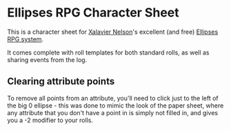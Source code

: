 # Ellipses RPG Character Sheet

This is a character sheet for [Xalavier Nelson](https://twitter.com/WritNelson)'s excellent (and free) [Ellipses RPG system](https://xalaviermakeswords.itch.io/ellipses-rpg-tabletop-role-playing-system).

It comes complete with roll templates for both standard rolls, as well as sharing events from the log.

## Clearing attribute points

To remove all points from an attribute, you'll need to click just to the left of the big 0 ellipse - this was done to mimic the look of the paper sheet, where any attribute that you don't have a point in is simply not filled in, and gives you a -2 modifier to your rolls.